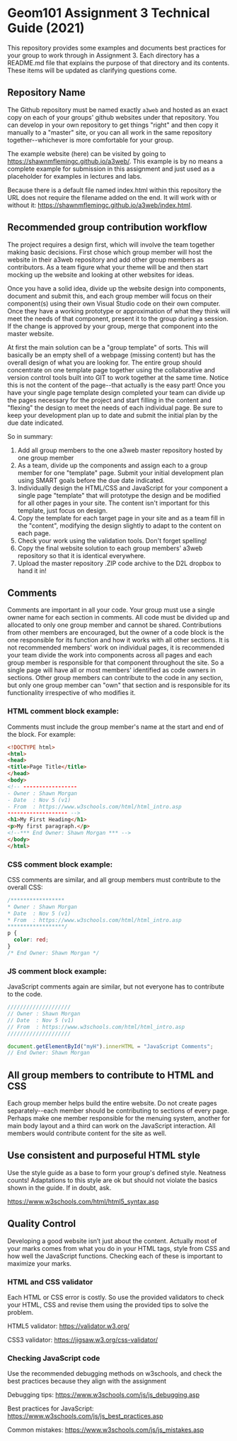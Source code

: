 # Geom101 Assignment 3 Technical Guide (2021)
This repository provides some examples and documents best practices for your group to work through in Assignment 3. Each directory has a README.md file that explains the purpose of that directory and its contents. These items will be updated as clarifying questions come. 
## Repository Name
The Github repository must be named exactly `a3web` and hosted as an exact copy on each of your groups' github websites under that repository. You can develop in your own repository to get things "right" and then copy it manually to a "master" site, or you can all work in the same repository together--whichever is more comfortable for your group. 

The example website (here) can be visited by going to https://shawnmflemingc.github.io/a3web/. This example is by no means a complete example for submission in this assignment and just used as a placeholder for examples in lectures and labs. 

Because there is a default file named index.html within this repository the URL does not require the filename added on the end. It will work with or without it: https://shawnmflemingc.github.io/a3web/index.html.

## Recommended group contribution workflow
The project requires a design first, which will involve the team together making basic decisions. First chose which group member will host the website in their a3web repository and add other group members as contributors. As a team figure what your theme will be and then start mocking up the website and looking at other websites for ideas. 

Once you have a solid idea, divide up the website design into components, document and submit this, and each group member will focus on their component(s) using their own Visual Studio code on their own computer. Once they have a working prototype or approximation of what they think will meet the needs of that component, present it to the group during a session. If the change is approved by your group, merge that component into the master website. 

At first the main solution can be a "group template" of sorts. This will basically be an empty shell of a webpage (missing content) but has the overall design of what you are looking for. The entire group should concentrate on one template page together using the collaborative and version control tools built into GIT to work together at the same time. Notice this is not the content of the page--that actually is the easy part! Once you have your single page template design completed your team can divide up the pages necessary for the project and start filling in the content and "flexing" the design to meet the needs of each individual page. Be sure to keep your development plan up to date and submit the initial plan by the due date indicated.  

So in summary:

1. Add all group members to the one a3web master repository hosted by one group member
1. As a team, divide up the components and assign each to a group member for one "template" page. Submit your initial development plan using SMART goals before the due date indicated. 
1. Individually design the HTML/CSS and JavaScript for your component a single page "template" that will prototype the design and be modified for all other pages in your site. The content isn't important for this template, just focus on design. 
1. Copy the template for each target page in your site and as a team fill in the "content", modifying the design slightly to adapt to the content on each page. 
1. Check your work using the validation tools. Don't forget spelling!
1. Copy the final website solution to each group members' a3web repository so that it is identical everywhere.
1. Upload the master repository .ZIP code archive to the D2L dropbox to hand it in!

## Comments
Comments are important in all your code. Your group must use a single owner name for each section in comments. All code must be divided up and allocated to only one group member and cannot be shared. Contributions from other members are encouraged, but the owner of a code block is the one responsible for its function and how it works with all other sections. It is not recommended members' work on individual pages, it is recommended your team divide the work into components across all pages and each group member is responsible for that component throughout the site. So a single page will have all or most members' identified as code owners in sections. Other group members can contribute to the code in any section, but only one group member can "own" that section and is responsible for its functionality irrespective of who modifies it. 
### HTML comment block example:
Comments must include the group member's name at the start and end of the block. For example:
```HTML
<!DOCTYPE html>
<html>
<head>
<title>Page Title</title>
</head>
<body>
<!-- -----------------
- Owner : Shawn Morgan
- Date  : Nov 5 (v1)
- From  : https://www.w3schools.com/html/html_intro.asp
------------------- -->
<h1>My First Heading</h1>
<p>My first paragraph.</p>
<!--*** End Owner: Shawn Morgan *** -->
</body>
</html>

```
### CSS comment block example:
CSS comments are similar, and all group members must contribute to the overall CSS:
```CSS
/***************** 
* Owner : Shawn Morgan
* Date  : Nov 5 (v1)
* From  : https://www.w3schools.com/html/html_intro.asp
******************/
p {
  color: red;
} 
/* End Owner: Shawn Morgan */
```
### JS comment block example:
JavaScript comments again are similar, but not everyone has to contribute to the code. 
```JavaScript
////////////////////
// Owner : Shawn Morgan
// Date  : Nov 5 (v1)
// From  : https://www.w3schools.com/html/html_intro.asp
////////////////////

document.getElementById("myH").innerHTML = "JavaScript Comments";
// End Owner: Shawn Morgan
```
## All group members to contribute to HTML and CSS
Each group member helps build the entire website. Do not create pages separately--each member should be contributing to sections of every page. Perhaps make one member responsible for the menuing system, another for main body layout and a third can work on the JavaScript interaction. All members would contribute content for the site as well. 

## Use consistent and purposeful HTML style
Use the style guide as a base to form your group's defined style. Neatness counts! Adaptations to this style are ok but should not violate the basics shown in the guide. If in doubt, ask. 

https://www.w3schools.com/html/html5_syntax.asp

## Quality Control
Developing a good website isn’t just about the content. Actually most of your marks comes from what you do in your HTML tags, style from CSS and how well the JavaScript functions. Checking each of these is important to maximize your marks. 

### HTML and CSS validator
Each HTML or CSS error is costly. So use the provided validators to check your HTML, CSS and revise them using the provided tips to solve the problem. 

HTML5 validator: https://validator.w3.org/

CSS3 validator: https://jigsaw.w3.org/css-validator/

### Checking JavaScript code
Use the recommended debugging methods on w3schools, and check the best practices because they align with the assignment

Debugging tips: https://www.w3schools.com/js/js_debugging.asp

Best practices for JavaScript: https://www.w3schools.com/js/js_best_practices.asp

Common mistakes: https://www.w3schools.com/js/js_mistakes.asp
